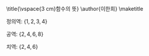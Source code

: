 \title{\vspace{3 cm}함수의 뜻}
\author{이한희}
\maketitle

정의역: $\lbrace 1, 2, 3, 4\rbrace$

공역: $\lbrace 2, 4, 6, 8\rbrace$

치역: $\lbrace 2, 4, 6\rbrace$